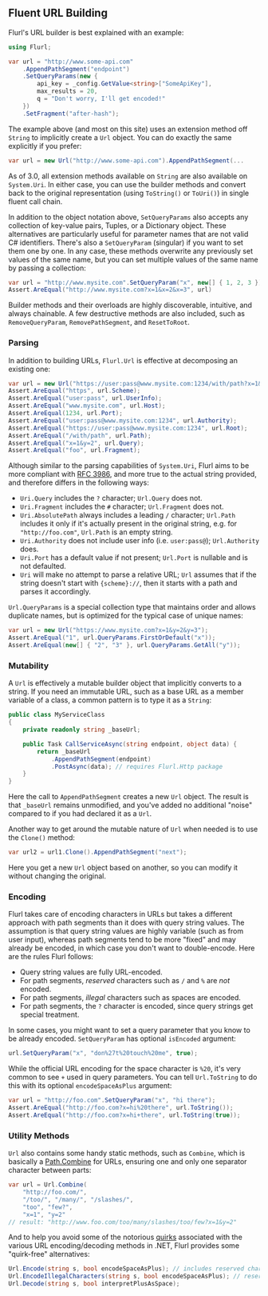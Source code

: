 ## Fluent URL Building

Flurl's URL builder is best explained with an example:

```cs
using Flurl;

var url = "http://www.some-api.com"
	.AppendPathSegment("endpoint")
	.SetQueryParams(new {
		api_key = _config.GetValue<string>["SomeApiKey"],
		max_results = 20,
		q = "Don't worry, I'll get encoded!"
	})
	.SetFragment("after-hash");
```

The example above (and most on this site) uses an extension method off `String` to implicitly create a `Url` object. You can do exactly the same explicitly if you prefer:

```cs
var url = new Url("http://www.some-api.com").AppendPathSegment(...
```

As of 3.0, all extension methods available on `String` are also available on `System.Uri`. In either case, you can use the builder methods and convert back to the original representation (using `ToString()` or `ToUri()`) in single fluent call chain.

In addition to the object notation above, `SetQueryParams` also accepts any collection of key-value pairs, Tuples, or a Dictionary object. These alternatives are particularly useful for parameter names that are not valid C# identifiers. There's also a `SetQueryParam` (singular) if you want to set them one by one. In any case, these methods overwrite any previously set values of the same name, but you can set multiple values of the same name by passing a collection:

```cs
var url = "http://www.mysite.com".SetQueryParam("x", new[] { 1, 2, 3 });
Assert.AreEqual("http://www.mysite.com?x=1&x=2&x=3", url)
```

Builder methods and their overloads are highly discoverable, intuitive, and always chainable. A few destructive methods are also included, such as `RemoveQueryParam`, `RemovePathSegment`, and `ResetToRoot`.

### Parsing

In addition to building URLs, `Flurl.Url` is effective at decomposing an existing one:

```cs
var url = new Url("https://user:pass@www.mysite.com:1234/with/path?x=1&y=2#foo");
Assert.AreEqual("https", url.Scheme);
Assert.AreEqual("user:pass", url.UserInfo);
Assert.AreEqual("www.mysite.com", url.Host);
Assert.AreEqual(1234, url.Port);
Assert.AreEqual("user:pass@www.mysite.com:1234", url.Authority);
Assert.AreEqual("https://user:pass@www.mysite.com:1234", url.Root);
Assert.AreEqual("/with/path", url.Path);
Assert.AreEqual("x=1&y=2", url.Query);
Assert.AreEqual("foo", url.Fragment);
```

Although similar to the parsing capabilities of `System.Uri`, Flurl aims to be more compliant with  [RFC 3986](https://tools.ietf.org/html/rfc3986), and more true to the actual string provided, and therefore differs in the following ways:

- `Uri.Query` includes the `?` character; `Url.Query` does not.
- `Uri.Fragment` includes the `#` character; `Url.Fragment` does not.
- `Uri.AbsolutePath` always includes a leading `/` character; `Url.Path` includes it only if it's actually present in the original string, e.g. for `"http://foo.com"`, `Url.Path` is an empty string.
- `Uri.Authority` does not include user info (i.e. `user:pass@`); `Url.Authority` does.
- `Uri.Port` has a default value if not present; `Url.Port` is nullable and is not defaulted.
- `Uri` will make no attempt to parse a relative URL; `Url` assumes that if the string doesn't start with `{scheme}://`, then it starts with a path and parses it accordingly.

`Url.QueryParams` is a special collection type that maintains order and allows duplicate names, but is optimized for the typical case of unique names:

```cs
var url = new Url("https://www.mysite.com?x=1&y=2&y=3");
Assert.AreEqual("1", url.QueryParams.FirstOrDefault("x"));
Assert.AreEqual(new[] { "2", "3" }, url.QueryParams.GetAll("y"));
```

### Mutability

A `Url` is effectively a mutable builder object that implicitly converts to a string. If you need an immutable URL, such as a base URL as a member variable of a class, a common pattern is to type it as a `String`:

```cs
public class MyServiceClass
{
	private readonly string _baseUrl;

	public Task CallServiceAsync(string endpoint, object data) {
		return _baseUrl
			.AppendPathSegment(endpoint)
			.PostAsync(data); // requires Flurl.Http package
	}
}
```

Here the call to `AppendPathSegment` creates a new `Url` object. The result is that `_baseUrl` remains unmodified, and you've added no additional "noise" compared to if you had declared it as a `Url`.

Another way to get around the mutable nature of `Url` when needed is to use the `Clone()` method:

```cs
var url2 = url1.Clone().AppendPathSegment("next");
```

Here you get a new `Url` object based on another, so you can modify it without changing the original.

### Encoding

Flurl takes care of encoding characters in URLs but takes a different approach with path segments than it does with query string values. The assumption is that query string values are highly variable (such as from user input), whereas path segments tend to be more "fixed" and may already be encoded, in which case you don't want to double-encode. Here are the rules Flurl follows:

- Query string values are fully URL-encoded.
- For path segments, *reserved* characters such as `/` and `%` are *not* encoded.
- For path segments, *illegal* characters such as spaces are encoded.
- For path segments, the `?` character is encoded, since query strings get special treatment.

In some cases, you might want to set a query parameter that you know to be already encoded. `SetQueryParam` has optional `isEncoded` argument:

```cs
url.SetQueryParam("x", "don%27t%20touch%20me", true);
```

While the official URL encoding for the space character is `%20`, it's very common to see `+` used in query parameters. You can tell `Url.ToString` to do this with its optional `encodeSpaceAsPlus` argument:

```cs
var url = "http://foo.com".SetQueryParam("x", "hi there");
Assert.AreEqual("http://foo.com?x=hi%20there", url.ToString());
Assert.AreEqual("http://foo.com?x=hi+there", url.ToString(true));
```

### Utility Methods

`Url` also contains some handy static methods, such as `Combine`, which is basically a [Path.Combine](http://msdn.microsoft.com/en-us/library/dd991142.aspx) for URLs, ensuring one and only one separator character between parts:

```cs
var url = Url.Combine(
    "http://foo.com/",
    "/too/", "/many/", "/slashes/",
    "too", "few?",
    "x=1", "y=2"
// result: "http://www.foo.com/too/many/slashes/too/few?x=1&y=2"
```

And to help you avoid some of the notorious [quirks](https://github.com/tmenier/Flurl/issues/262) associated with the various URL encoding/decoding methods in .NET, Flurl provides some "quirk-free" alternatives:

```cs
Url.Encode(string s, bool encodeSpaceAsPlus); // includes reserved characters like / and ?
Url.EncodeIllegalCharacters(string s, bool encodeSpaceAsPlus); // reserved characters aren't touched
Url.Decode(string s, bool interpretPlusAsSpace);
```
